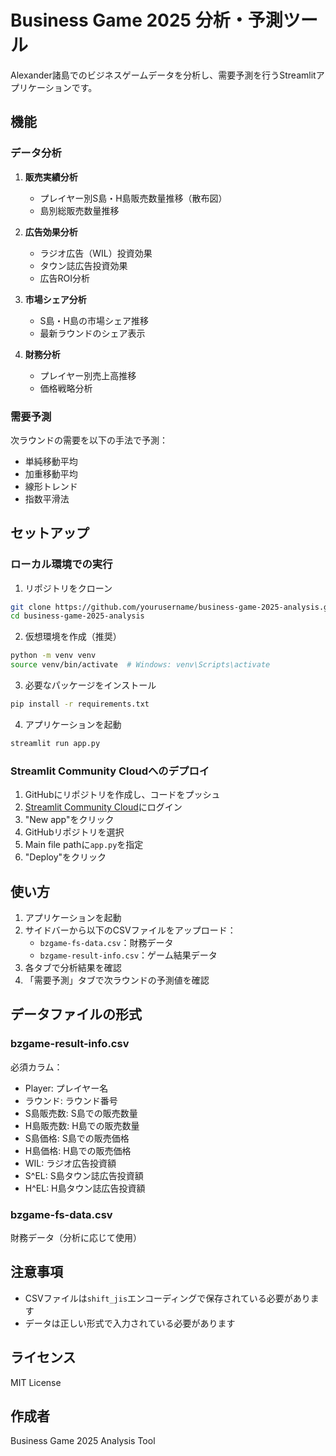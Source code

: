 # Business Game 2025 分析・予測ツール

Alexander諸島でのビジネスゲームデータを分析し、需要予測を行うStreamlitアプリケーションです。

## 機能

### データ分析
1. **販売実績分析**
   - プレイヤー別S島・H島販売数量推移（散布図）
   - 島別総販売数量推移

2. **広告効果分析**
   - ラジオ広告（WIL）投資効果
   - タウン誌広告投資効果
   - 広告ROI分析

3. **市場シェア分析**
   - S島・H島の市場シェア推移
   - 最新ラウンドのシェア表示

4. **財務分析**
   - プレイヤー別売上高推移
   - 価格戦略分析

### 需要予測
次ラウンドの需要を以下の手法で予測：
- 単純移動平均
- 加重移動平均
- 線形トレンド
- 指数平滑法

## セットアップ

### ローカル環境での実行

1. リポジトリをクローン
```bash
git clone https://github.com/yourusername/business-game-2025-analysis.git
cd business-game-2025-analysis
```

2. 仮想環境を作成（推奨）
```bash
python -m venv venv
source venv/bin/activate  # Windows: venv\Scripts\activate
```

3. 必要なパッケージをインストール
```bash
pip install -r requirements.txt
```

4. アプリケーションを起動
```bash
streamlit run app.py
```

### Streamlit Community Cloudへのデプロイ

1. GitHubにリポジトリを作成し、コードをプッシュ
2. [Streamlit Community Cloud](https://streamlit.io/cloud)にログイン
3. "New app"をクリック
4. GitHubリポジトリを選択
5. Main file pathに`app.py`を指定
6. "Deploy"をクリック

## 使い方

1. アプリケーションを起動
2. サイドバーから以下のCSVファイルをアップロード：
   - `bzgame-fs-data.csv`：財務データ
   - `bzgame-result-info.csv`：ゲーム結果データ
3. 各タブで分析結果を確認
4. 「需要予測」タブで次ラウンドの予測値を確認

## データファイルの形式

### bzgame-result-info.csv
必須カラム：
- Player: プレイヤー名
- ラウンド: ラウンド番号
- S島販売数: S島での販売数量
- H島販売数: H島での販売数量
- S島価格: S島での販売価格
- H島価格: H島での販売価格
- WIL: ラジオ広告投資額
- S^EL: S島タウン誌広告投資額
- H^EL: H島タウン誌広告投資額

### bzgame-fs-data.csv
財務データ（分析に応じて使用）

## 注意事項

- CSVファイルは`shift_jis`エンコーディングで保存されている必要があります
- データは正しい形式で入力されている必要があります

## ライセンス

MIT License

## 作成者

Business Game 2025 Analysis Tool
